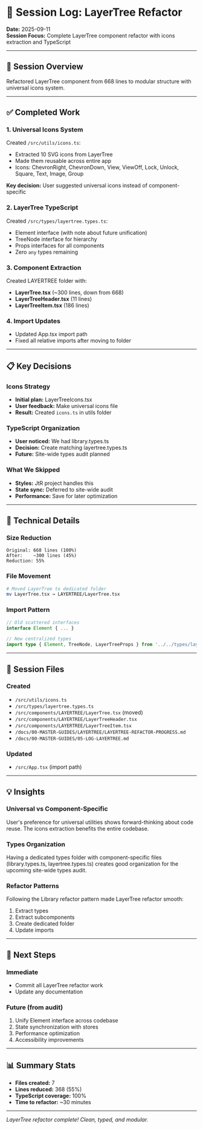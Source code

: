 # 📝 Session Log: LayerTree Refactor

**Date:** 2025-09-11  
**Session Focus:** Complete LayerTree component refactor with icons extraction and TypeScript

---

## 🎯 Session Overview

Refactored LayerTree component from 668 lines to modular structure with universal icons system.

---

## ✅ Completed Work

### 1. **Universal Icons System**

Created `/src/utils/icons.ts`:
- Extracted 10 SVG icons from LayerTree
- Made them reusable across entire app
- Icons: ChevronRight, ChevronDown, View, ViewOff, Lock, Unlock, Square, Text, Image, Group

**Key decision:** User suggested universal icons instead of component-specific

### 2. **LayerTree TypeScript**

Created `/src/types/layertree.types.ts`:
- Element interface (with note about future unification)
- TreeNode interface for hierarchy
- Props interfaces for all components
- Zero `any` types remaining

### 3. **Component Extraction**

Created LAYERTREE folder with:
- **LayerTree.tsx** (~300 lines, down from 668)
- **LayerTreeHeader.tsx** (11 lines)
- **LayerTreeItem.tsx** (186 lines)

### 4. **Import Updates**

- Updated App.tsx import path
- Fixed all relative imports after moving to folder

---

## 📋 Key Decisions

### Icons Strategy
- **Initial plan:** LayerTreeIcons.tsx
- **User feedback:** Make universal icons file
- **Result:** Created `icons.ts` in utils folder

### TypeScript Organization
- **User noticed:** We had library.types.ts
- **Decision:** Create matching layertree.types.ts
- **Future:** Site-wide types audit planned

### What We Skipped
- **Styles:** JtR project handles this
- **State sync:** Deferred to site-wide audit
- **Performance:** Save for later optimization

---

## 🚀 Technical Details

### Size Reduction
```
Original: 668 lines (100%)
After:    ~300 lines (45%)
Reduction: 55%
```

### File Movement
```bash
# Moved LayerTree to dedicated folder
mv LayerTree.tsx → LAYERTREE/LayerTree.tsx
```

### Import Pattern
```typescript
// Old scattered interfaces
interface Element { ... }

// New centralized types
import type { Element, TreeNode, LayerTreeProps } from '../../types/layertree.types';
```

---

## 📂 Session Files

### Created
- `/src/utils/icons.ts`
- `/src/types/layertree.types.ts`
- `/src/components/LAYERTREE/LayerTree.tsx` (moved)
- `/src/components/LAYERTREE/LayerTreeHeader.tsx`
- `/src/components/LAYERTREE/LayerTreeItem.tsx`
- `/docs/00-MASTER-GUIDES/LAYERTREE/LAYERTREE-REFACTOR-PROGRESS.md`
- `/docs/00-MASTER-GUIDES/05-LOG-LAYERTREE.md`

### Updated
- `/src/App.tsx` (import path)

---

## 💡 Insights

### Universal vs Component-Specific
User's preference for universal utilities shows forward-thinking about code reuse. The icons extraction benefits the entire codebase.

### Types Organization  
Having a dedicated types folder with component-specific files (library.types.ts, layertree.types.ts) creates good organization for the upcoming site-wide types audit.

### Refactor Patterns
Following the Library refactor pattern made LayerTree refactor smooth:
1. Extract types
2. Extract subcomponents  
3. Create dedicated folder
4. Update imports

---

## 🔄 Next Steps

### Immediate
- Commit all LayerTree refactor work
- Update any documentation

### Future (from audit)
1. Unify Element interface across codebase
2. State synchronization with stores
3. Performance optimization
4. Accessibility improvements

---

## 📊 Summary Stats

- **Files created:** 7
- **Lines reduced:** 368 (55%)
- **TypeScript coverage:** 100%
- **Time to refactor:** ~30 minutes

---

*LayerTree refactor complete! Clean, typed, and modular.*